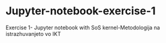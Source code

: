 # Jupyter-notebook-exercise-1
Exercise 1- Jupyter notebook with SoS kernel-Metodologija na istrazhuvanjeto vo IKT

